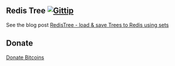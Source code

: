 Redis Tree [![Gittip](http://badgr.co/gittip/fgribreau.png)](https://www.gittip.com/fgribreau/)
-----------

See the blog post [RedisTree - load & save Trees to Redis using sets](http://blog.fgribreau.com/2013/09/how-to-load-save-trees-using-redis-sets.html)

## Donate
[Donate Bitcoins](https://coinbase.com/checkouts/fc3041b9d8116e0b98e7d243c4727a30)
